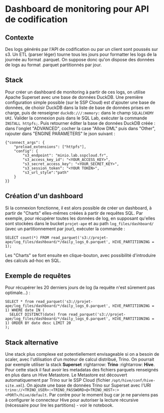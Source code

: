 # Dashboard de monitoring pour API de codification

## Contexte

Des logs générés par l'API de codification ou par un client sont poussés sur s3. Un ETL (parser léger) tourne tous les jours pour formatter les logs de la journée au format .parquet.
On suppose donc qu'on dispose des données de logs au format .parquet partitionnés par jour.

## Stack

Pour créer un dashboard de monitoring à partir de ces logs, on utilise Apache Superset avec une base de données DuckDB.
Une première configuration simple possible (sur le SSP Cloud) est d'ajouter une base de données, de choisir DuckDB dans la liste de base de données prises en charge, puis de renseigner `duckdb:///:memory:` dans le champ `SQLALCHEMY URI`. Valider la connexion puis dans le SQL Lab, exécuter la commande `INSTALL httpfs;`. Puis retourner éditer la base de données DuckDB créée : dans l'onglet "ADVANCED", cocher la case "Allow DML" puis dans "Other", rajouter dans "ENGINE PARAMETERS" le json suivant :

```
{"connect_args": {
    "preload_extensions": ["httpfs"],
    "config": {
        "s3_endpoint": "minio.lab.sspcloud.fr",
        "s3_access_key_id": "<YOUR_ACCESS_KEY>",
        "s3_secret_access_key": "<YOUR_SECRET_KEY>",
        "s3_session_token": "<YOUR TOKEN>",
        "s3_url_style":"path"
    }
}}
```

## Création d'un dashboard

Si la connexion fonctionne, il est alors possible de créer un dashboard, à partir de "Charts" elles-mêmes créées à partir de requêtes SQL. Par exemple, pour récupérer toutes les données de log, en supposant qu'elles sont stockées dans le bucket `projet-ape` et au path `log_files/dashboard/` (avec un partitionnement par jour), exécuter la commande :

```
SELECT count(*) FROM read_parquet('s3://projet-ape/log_files/dashboard/*/daily_logs_0.parquet', HIVE_PARTITIONING = 1);
```

Les "Charts" se font ensuite en clique-bouton, avec possibilité d'introduire des calculs ad-hoc en SQL.

## Exemple de requêtes

Pour récupérer les 20 derniers jours de log (la requête n'est sûrement pas optimale...) :

```
SELECT * from read_parquet('s3://projet-ape/log_files/dashboard/*/daily_logs_0.parquet', HIVE_PARTITIONING = 1) WHERE date IN (
  SELECT DISTINCT(date) from read_parquet('s3://projet-ape/log_files/dashboard/*/daily_logs_0.parquet', HIVE_PARTITIONING = 1) ORDER BY date desc LIMIT 20
);
```

## Stack alternative

Une stack plus complexe est potentiellement envisageable si on a besoin de scaler, avec l'utilisation d'un moteur de calcul distribué, Trino.
On pourrait par exemple utiliser la stack **Superset** :rightarrow: **Trino** :rightarrow: **Hive**. Pour cette stack il faut avoir les metadatas des fichiers parquets renseignés en plus dans un Hive Metastore. Le Metastore est découvert automatiquement par Trino sur le SSP Cloud (fichier `/opt/hive/conf/hive-site.xml`). On ajoute une base de données Trino sur Superset avec l'URI `trino://<TRINO_USER>:<TRINO_PASSWORD>@<TRINO_HOST>:><PORT>/hive/default`. Par contre pour le moment bug car je ne parviens pas à configurer le connecteur Hive pour autoriser la lecture récursive (nécessaire pour lire les partitions) - voir le notebook.


